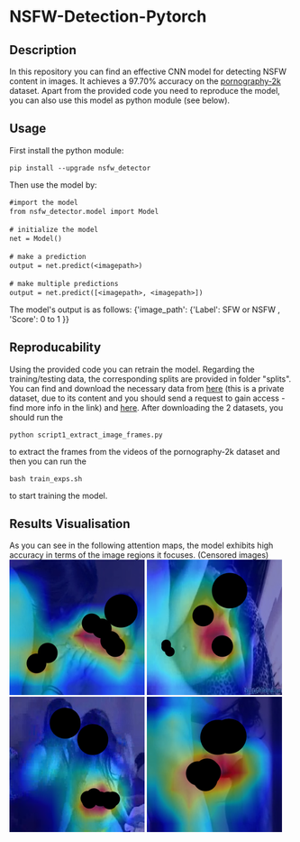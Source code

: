 # NSFW-Detection-Pytorch

## Description
In this repository you can find an effective CNN model for detecting NSFW content in images. It achieves a 97.70% accuracy on the [pornography-2k](https://recod.ai/code-data/#porno) dataset. Apart from the provided code you need to reproduce the model, you can also use this model as python module (see below). 

## Usage
First install the python module:
```
pip install --upgrade nsfw_detector
```
Then use the model by:
```
#import the model
from nsfw_detector.model import Model

# initialize the model
net = Model()

# make a prediction
output = net.predict(<imagepath>)

# make multiple predictions
output = net.predict([<imagepath>, <imagepath>])

```
The model's output is as follows:
{'image_path': {'Label': SFW or NSFW , 'Score': 0 to 1 }}

## Reproducability
Using the provided code you can retrain the model. Regarding the training/testing data, the corresponding splits are provided in folder "splits". You can find and download the necessary data from [here](https://recod.ai/code-data/#porno) (this is a private dataset, due to its content and you should send a request to gain access - find more info in the link) and [here](https://archive.org/download/NudeNet_classifier_dataset_v1). After downloading the 2 datasets, you should run the
```
python script1_extract_image_frames.py
```
to extract the frames from the videos of the pornography-2k dataset and then you can run the 
```
bash train_exps.sh 
```
to start training the model.

## Results Visualisation
As you can see in the following attention maps, the model exhibits high accuracy in terms of the image regions it focuses. (Censored images)
![](./attention_maps/1.png?raw=true) ![](./attention_maps/2.png?raw=true) ![](./attention_maps/3.png?raw=true) ![](./attention_maps/4.png?raw=true)


